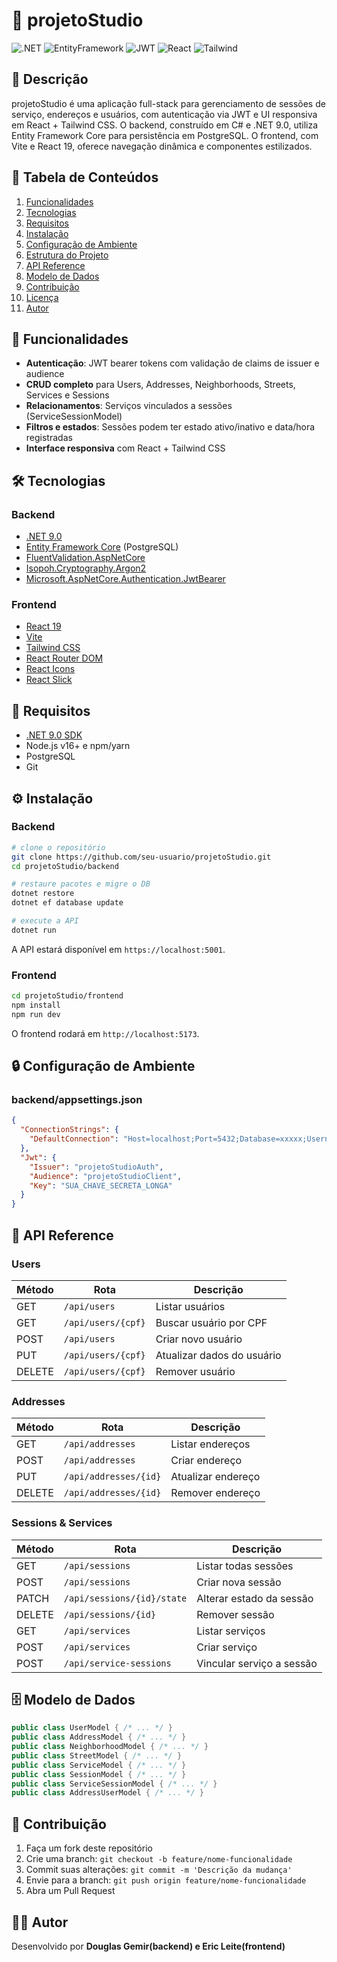 # 🎨 projetoStudio

![.NET](https://img.shields.io/badge/Backend-.NET_9.0-blue) ![EntityFramework](https://img.shields.io/badge/ORM-EF_Core-brightgreen) ![JWT](https://img.shields.io/badge/Auth-JWT-orange) ![React](https://img.shields.io/badge/Frontend-React-skyblue) ![Tailwind](https://img.shields.io/badge/CSS-Tailwind-green)

## 📃 Descrição

projetoStudio é uma aplicação full-stack para gerenciamento de sessões de serviço, endereços e usuários, com autenticação via JWT e UI responsiva em React + Tailwind CSS. O backend, construído em C# e .NET 9.0, utiliza Entity Framework Core para persistência em PostgreSQL. O frontend, com Vite e React 19, oferece navegação dinâmica e componentes estilizados.

## 📑 Tabela de Conteúdos

1. [Funcionalidades](#funcionalidades)
2. [Tecnologias](#tecnologias)
3. [Requisitos](#requisitos)
4. [Instalação](#instalação)
5. [Configuração de Ambiente](#configuração-de-ambiente)
6. [Estrutura do Projeto](#estrutura-do-projeto)
7. [API Reference](#api-reference)
8. [Modelo de Dados](#modelo-de-dados)
9. [Contribuição](#contribuição)
10. [Licença](#licença)
11. [Autor](#autor)

## 🚀 Funcionalidades

* **Autenticação**: JWT bearer tokens com validação de claims de issuer e audience
* **CRUD completo** para Users, Addresses, Neighborhoods, Streets, Services e Sessions
* **Relacionamentos**: Serviços vinculados a sessões (ServiceSessionModel)
* **Filtros e estados**: Sessões podem ter estado ativo/inativo e data/hora registradas
* **Interface responsiva** com React + Tailwind CSS

## 🛠️ Tecnologias

### Backend

* [.NET 9.0](https://dotnet.microsoft.com/)
* [Entity Framework Core](https://docs.microsoft.com/ef/) (PostgreSQL)
* [FluentValidation.AspNetCore](https://docs.fluentvalidation.net/)
* [Isopoh.Cryptography.Argon2](https://github.com/kunaltyagi/Isopoh.Cryptography.Argon2)
* [Microsoft.AspNetCore.Authentication.JwtBearer](https://docs.microsoft.com/aspnet/core/security/authentication/jwt)

### Frontend

* [React 19](https://reactjs.org/)
* [Vite](https://vitejs.dev/)
* [Tailwind CSS](https://tailwindcss.com/)
* [React Router DOM](https://reactrouter.com/)
* [React Icons](https://react-icons.github.io/react-icons/)
* [React Slick](https://react-slick.neostack.com/)

## 🔧 Requisitos

* [.NET 9.0 SDK](https://dotnet.microsoft.com/download)
* Node.js v16+ e npm/yarn
* PostgreSQL
* Git

## ⚙️ Instalação

### Backend

```bash
# clone o repositório
git clone https://github.com/seu-usuario/projetoStudio.git
cd projetoStudio/backend

# restaure pacotes e migre o DB
dotnet restore
dotnet ef database update

# execute a API
dotnet run
```

A API estará disponível em `https://localhost:5001`.

### Frontend

```bash
cd projetoStudio/frontend
npm install
npm run dev
```

O frontend rodará em `http://localhost:5173`.

## 🔒 Configuração de Ambiente

### backend/appsettings.json

```json
{
  "ConnectionStrings": {
    "DefaultConnection": "Host=localhost;Port=5432;Database=xxxxx;Username=xxxxx;Password=xxxxx"
  },
  "Jwt": {
    "Issuer": "projetoStudioAuth",
    "Audience": "projetoStudioClient",
    "Key": "SUA_CHAVE_SECRETA_LONGA"  
  }
}
```

## 📜 API Reference

### Users

| Método | Rota               | Descrição                  |
| ------ | ------------------ | -------------------------- |
| GET    | `/api/users`       | Listar usuários            |
| GET    | `/api/users/{cpf}` | Buscar usuário por CPF     |
| POST   | `/api/users`       | Criar novo usuário         |
| PUT    | `/api/users/{cpf}` | Atualizar dados do usuário |
| DELETE | `/api/users/{cpf}` | Remover usuário            |

### Addresses

| Método | Rota                  | Descrição          |
| ------ | --------------------- | ------------------ |
| GET    | `/api/addresses`      | Listar endereços   |
| POST   | `/api/addresses`      | Criar endereço     |
| PUT    | `/api/addresses/{id}` | Atualizar endereço |
| DELETE | `/api/addresses/{id}` | Remover endereço   |

### Sessions & Services

| Método | Rota                       | Descrição                 |
| ------ | -------------------------- | ------------------------- |
| GET    | `/api/sessions`            | Listar todas sessões      |
| POST   | `/api/sessions`            | Criar nova sessão         |
| PATCH  | `/api/sessions/{id}/state` | Alterar estado da sessão  |
| DELETE | `/api/sessions/{id}`       | Remover sessão            |
| GET    | `/api/services`            | Listar serviços           |
| POST   | `/api/services`            | Criar serviço             |
| POST   | `/api/service-sessions`    | Vincular serviço a sessão |

## 🗄️ Modelo de Dados

```csharp
public class UserModel { /* ... */ }
public class AddressModel { /* ... */ }
public class NeighborhoodModel { /* ... */ }
public class StreetModel { /* ... */ }
public class ServiceModel { /* ... */ }
public class SessionModel { /* ... */ }
public class ServiceSessionModel { /* ... */ }
public class AddressUserModel { /* ... */ }
```

## 🤝 Contribuição

1. Faça um fork deste repositório
2. Crie uma branch: `git checkout -b feature/nome-funcionalidade`
3. Commit suas alterações: `git commit -m 'Descrição da mudança'`
4. Envie para a branch: `git push origin feature/nome-funcionalidade`
5. Abra um Pull Request



## 👨‍💻 Autor

Desenvolvido por **Douglas Gemir(backend) e Eric Leite(frontend)**
